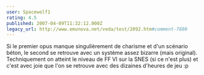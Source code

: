 ```yaml
---
user: Spacewolf1
rating: 4.5
published: 2007-04-09T11:32:12.000Z
legacy_url: http://www.emunova.net/veda/test/2092.htm#comment-7880
---
```

Si le premier opus manque singulièrement de charisme et d'un scénario béton, le second se retrouve avec un système assez bizarre (mais original). Techniquement on atteint le niveau de FF VI sur la SNES (si ce n'est plus) et c'est avec joie que l'on se retrouve avec des dizaines d'heures de jeu :p